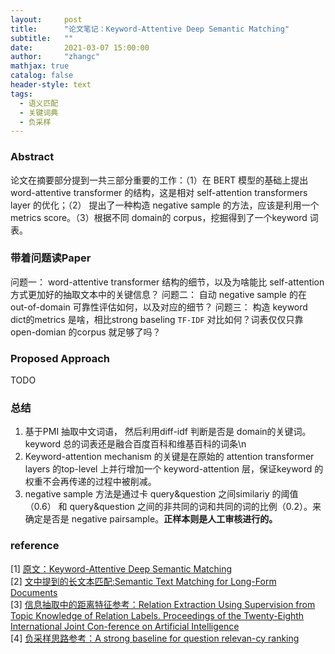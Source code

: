 ```yaml
---
layout:     post
title:      "论文笔记：Keyword-Attentive Deep Semantic Matching"
subtitle:   ""
date:       2021-03-07 15:00:00
author:     "zhangc"
mathjax: true
catalog: false
header-style: text
tags:
  - 语义匹配
  - 关键词典
  - 负采样
---
```




### Abstract

论文在摘要部分提到一共三部分重要的工作：（1）在 BERT 模型的基础上提出 word-attentive transformer 的结构，这是相对 self-attention transformers layer 的优化；（2） 提出了一种构造 negative sample 的方法，应该是利用一个metrics score。（3）根据不同 domain的 corpus，挖掘得到了一个keyword 词表。

### 带着问题读Paper

问题一：
word-attentive transformer 结构的细节，以及为啥能比 self-attention 方式更加好的抽取文本中的关键信息？
问题二：
自动 negative sample 的在 out-of-domain 可靠性评估如何，以及对应的细节？
问题三：
构造 keyword dict的metrics 是啥，相比strong baseling `TF-IDF` 对比如何？词表仅仅只靠 open-domian 的corpus 就足够了吗？



### Proposed Approach
TODO


### 总结
1. 基于PMI 抽取中文词语， 然后利用diff-idf 判断是否是 domain的关键词。keyword 总的词表还是融合百度百科和维基百科的词条\n
2. Keyword-attention mechanism 的关键是在原始的 attention transformer layers 的top-level 上并行增加一个 keyword-attention 层，保证keyword 的权重不会再传递的过程中被削减。
3. negative sample 方法是通过卡 query&question 之间similariy 的阈值（0.6） 和 query&question 之间的非共同的词和共同的词的比例（0.2）。来确定是否是 negative pairsample。**正样本则是人工审核进行的。**


### reference
[1] [原文：Keyword-Attentive Deep Semantic Matching](https://arxiv.org/pdf/2003.11516.pdf)   
[2] [文中提到的长文本匹配:Semantic Text Matching for Long-Form Documents](https://jyunyu.csie.org/docs/pubs/www2019paper.pdf)  
[3] [信息抽取中的距离特征参考：Relation Extraction Using Supervision from Topic Knowledge of Relation Labels. Proceedings of the Twenty-Eighth International Joint Con-ference on Artificial Intelligence](https://www.ijcai.org/Proceedings/2019/0698.pdf)  
[4] [负采样思路参考：A strong baseline for question relevan-cy ranking](https://arxiv.org/pdf/1808.08836.pdf)
